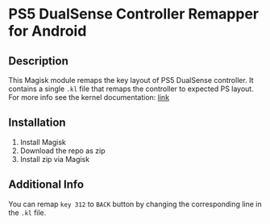 # PS5 DualSense Controller Remapper for Android

## Description

This Magisk module remaps the key layout of PS5 DualSense controller. It contains a single `.kl` file that remaps the controller to expected PS layout. For more info see the kernel documentation: [link](https://www.kernel.org/doc/Documentation/input/gamepad.txt)

## Installation

1. Install Magisk
2. Download the repo as zip
3. Install zip via Magisk

## Additional Info

You can remap `key 312` to `BACK` button by changing the corresponding line in the `.kl` file.